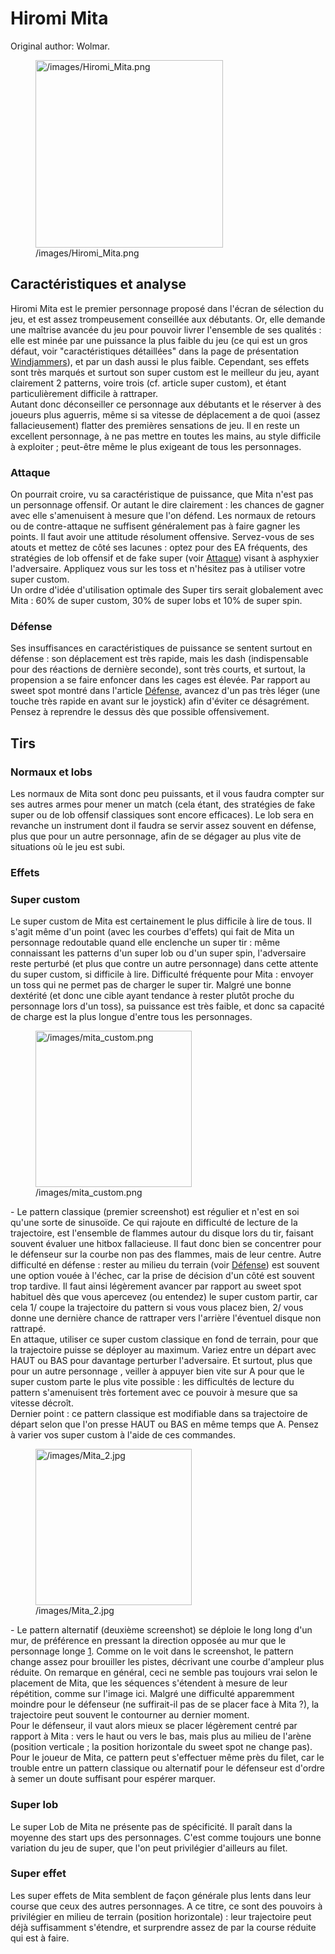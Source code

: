 # Hiromi Mita

Original author: Wolmar.

<figure>
<img src="/images/Hiromi_Mita.png" title="/images/Hiromi_Mita.png"
width="300" alt="/images/Hiromi_Mita.png" />
<figcaption aria-hidden="true">/images/Hiromi_Mita.png</figcaption>
</figure>

## Caractéristiques et analyse

Hiromi Mita est le premier personnage proposé dans l'écran de sélection
du jeu, et est assez trompeusement conseillée aux débutants. Or, elle
demande une maîtrise avancée du jeu pour pouvoir livrer l'ensemble de
ses qualités : elle est minée par une puissance la plus faible du jeu
(ce qui est un gros défaut, voir "caractéristiques détaillées" dans la
page de présentation [Windjammers](Windjammers "wikilink")), et par un
dash aussi le plus faible. Cependant, ses effets sont très marqués et
surtout son super custom est le meilleur du jeu, ayant clairement 2
patterns, voire trois (cf. article super custom), et étant
particulièrement difficile à rattraper.  
Autant donc déconseiller ce personnage aux débutants et le réserver à
des joueurs plus aguerris, même si sa vitesse de déplacement a de quoi
(assez fallacieusement) flatter des premières sensations de jeu. Il en
reste un excellent personnage, à ne pas mettre en toutes les mains, au
style difficile à exploiter ; peut-être même le plus exigeant de tous
les personnages.  

### Attaque

On pourrait croire, vu sa caractéristique de puissance, que Mita n'est
pas un personnage offensif. Or autant le dire clairement : les chances
de gagner avec elle s'amenuisent à mesure que l'on défend. Les normaux
de retours ou de contre-attaque ne suffisent généralement pas à faire
gagner les points. Il faut avoir une attitude résolument offensive.
Servez-vous de ses atouts et mettez de côté ses lacunes : optez pour des
EA fréquents, des stratégies de lob offensif et de fake super (voir
[Attaque](Attaque "wikilink")) visant à asphyxier l'adversaire.
Appliquez vous sur les toss et n'hésitez pas à utiliser votre super
custom.  
Un ordre d'idée d'utilisation optimale des Super tirs serait globalement
avec Mita : 60% de super custom, 30% de super lobs et 10% de super spin.

### Défense

Ses insuffisances en caractéristiques de puissance se sentent surtout en
défense : son déplacement est très rapide, mais les dash (indispensable
pour des réactions de dernière seconde), sont très courts, et surtout,
la propension a se faire enfoncer dans les cages est élevée. Par rapport
au sweet spot montré dans l'article [Défense](Défense "wikilink"),
avancez d'un pas très léger (une touche très rapide en avant sur le
joystick) afin d'éviter ce désagrément. Pensez à reprendre le dessus dès
que possible offensivement.

## Tirs

### Normaux et lobs

Les normaux de Mita sont donc peu puissants, et il vous faudra compter
sur ses autres armes pour mener un match (cela étant, des stratégies de
fake super ou de lob offensif classiques sont encore efficaces). Le lob
sera en revanche un instrument dont il faudra se servir assez souvent en
défense, plus que pour un autre personnage, afin de se dégager au plus
vite de situations où le jeu est subi.

### Effets

### Super custom

Le super custom de Mita est certainement le plus difficile à lire de
tous. Il s'agit même d'un point (avec les courbes d'effets) qui fait de
Mita un personnage redoutable quand elle enclenche un super tir : même
connaissant les patterns d'un super lob ou d'un super spin, l'adversaire
reste perturbé (et plus que contre un autre personnage) dans cette
attente du super custom, si difficile à lire. Difficulté fréquente pour
Mita : envoyer un toss qui ne permet pas de charger le super tir. Malgré
une bonne dextérité (et donc une cible ayant tendance à rester plutôt
proche du personnage lors d'un toss), sa puissance est très faible, et
donc sa capacité de charge est la plus longue d'entre tous les
personnages.  

<figure>
<img src="/images/mita_custom.png" title="/images/mita_custom.png"
width="250" alt="/images/mita_custom.png" />
<figcaption aria-hidden="true">/images/mita_custom.png</figcaption>
</figure>

\- Le pattern classique (premier screenshot) est régulier et n'est en
soi qu'une sorte de sinusoïde. Ce qui rajoute en difficulté de lecture
de la trajectoire, est l'ensemble de flammes autour du disque lors du
tir, faisant souvent évaluer une hitbox fallacieuse. Il faut donc bien
se concentrer pour le défenseur sur la courbe non pas des flammes, mais
de leur centre. Autre difficulté en défense : rester au milieu du
terrain (voir [Défense](Défense "wikilink")) est souvent une option
vouée à l'échec, car la prise de décision d'un côté est souvent trop
tardive. Il faut ainsi légèrement avancer par rapport au sweet spot
habituel dès que vous apercevez (ou entendez) le super custom partir,
car cela 1/ coupe la trajectoire du pattern si vous vous placez bien, 2/
vous donne une dernière chance de rattraper vers l'arrière l'éventuel
disque non rattrapé.  
En attaque, utiliser ce super custom classique en fond de terrain, pour
que la trajectoire puisse se déployer au maximum. Variez entre un départ
avec HAUT ou BAS pour davantage perturber l'adversaire. Et surtout, plus
que pour un autre personnage , veiller à appuyer bien vite sur A pour
que le super custom parte le plus vite possible : les difficultés de
lecture du pattern s'amenuisent très fortement avec ce pouvoir à mesure
que sa vitesse décroît.  
Dernier point : ce pattern classique est modifiable dans sa trajectoire
de départ selon que l'on presse HAUT ou BAS en même temps que A. Pensez
à varier vos super custom à l'aide de ces commandes.

<figure>
<img src="/images/Mita_2.jpg" title="/images/Mita_2.jpg" width="250"
alt="/images/Mita_2.jpg" />
<figcaption aria-hidden="true">/images/Mita_2.jpg</figcaption>
</figure>

\- Le pattern alternatif (deuxième screenshot) se déploie le long long
d'un mur, de préférence en pressant la direction opposée au mur que le
personnage longe [1](http://www.youtube.com/watch?v=85dTPlpQn08#t=57s).
Comme on le voit dans le screenshot, le pattern change assez pour
brouiller les pistes, décrivant une courbe d'ampleur plus réduite. On
remarque en général, ceci ne semble pas toujours vrai selon le placement
de Mita, que les séquences s'étendent à mesure de leur répétition, comme
sur l'image ici. Malgré une difficulté apparemment moindre pour le
défenseur (ne suffirait-il pas de se placer face à Mita ?), la
trajectoire peut souvent le contourner au dernier moment.  
Pour le défenseur, il vaut alors mieux se placer légèrement centré par
rapport à Mita : vers le haut ou vers le bas, mais plus au milieu de
l'arène (position verticale ; la position horizontale du sweet spot ne
change pas). Pour le joueur de Mita, ce pattern peut s'effectuer même
près du filet, car le trouble entre un pattern classique ou alternatif
pour le défenseur est d'ordre à semer un doute suffisant pour espérer
marquer.

### Super lob

Le super Lob de Mita ne présente pas de spécificité. Il paraît dans la
moyenne des start ups des personnages. C'est comme toujours une bonne
variation du jeu de super, que l'on peut privilégier d'ailleurs au
filet.

### Super effet

Les super effets de Mita semblent de façon générale plus lents dans leur
course que ceux des autres personnages. A ce titre, ce sont des pouvoirs
à privilégier en milieu de terrain (position horizontale) : leur
trajectoire peut déjà suffisamment s'étendre, et surprendre assez de par
la course réduite qui est à faire.
